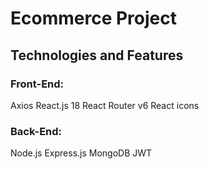 # Ecommerce Project

## Technologies and Features

### Front-End:
Axios
React.js 18
React Router v6
React icons

### Back-End:
Node.js
Express.js
MongoDB
JWT

